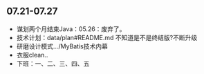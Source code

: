 ##  07.21-07.27

-   谋划两个月结束Java：05.26：废弃了。
-   技术计划：data/plan#README.md 不知道是不是终结版?不断升级
-   研磨设计模式.../MyBatis技术内幕
-   衣服clean..
-   下班：一、二、三、四、五

